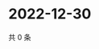 # 2022-12-30

共 0 条

<!-- BEGIN WEIBO -->
<!-- 最后更新时间 Fri Dec 30 2022 00:18:14 GMT+0800 (China Standard Time) -->

<!-- END WEIBO -->
